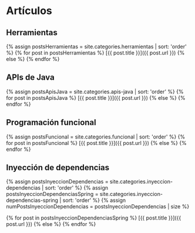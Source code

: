 # Artículos

## Herramientas

{% assign postsHerramientas = site.categories.herramientas | sort: 'order' %}
{% for post in postsHerramientas %}
[{{ post.title }}]({{ post.url }})
{% else %}
{% endfor %}


## APIs de Java

{% assign postsApisJava = site.categories.apis-java | sort: 'order' %}
{% for post in postsApisJava %}
[{{ post.title }}]({{ post.url }})
{% else %}
{% endfor %}


## Programación funcional

{% assign postsFuncional = site.categories.funcional | sort: 'order' %}
{% for post in postsFuncional %}
[{{ post.title }}]({{ post.url }})
{% else %}
{% endfor %}


## Inyección de dependencias

{% assign postsInyeccionDependencias = site.categories.inyeccion-dependencias | sort: 'order' %}
{% assign postsInyeccionDependenciasSpring = site.categories.inyeccion-dependencias-spring | sort: 'order' %}
{% assign numPostsInyeccionDependencias = postsInyeccionDependencias | size %}


{% for post in postsInyeccionDependenciasSpring %}
[{{ post.title }}]({{ post.url }})
{% else %}
{% endfor %}
